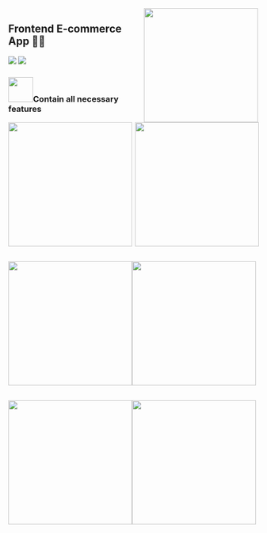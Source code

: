 <img align='right' src="https://media.giphy.com/media/M9gbBd9nbDrOTu1Mqx/giphy.gif" width="230">
 
## Frontend E-commerce App 👨‍💻

[![](https://img.shields.io/badge/Facebook-AnhQuanNguyen-blue)](https://www.facebook.com/anhquan291/)
[![](https://img.shields.io/badge/Gmail-anhquan291%40gmail.com-red)](mailto:anhquan291@gmail.com)

### <img src="https://media.giphy.com/media/VgCDAzcKvsR6OM0uWg/giphy.gif" width="50">Contain all necessary features 

<div style="display: flex; width: 550">
 <img src="https://i.imgur.com/oJqL4FG.png" align="left" width="250">
 <img src="https://i.imgur.com/p3EwDuz.png"  align="right" width="250">
</div>
<div style="display: flex; margin-top: 30px">
  <img src="https://i.imgur.com/2V2bjJz.png" width="250">
 <img src="https://i.imgur.com/Sj49rlK.png" width="250">
</div>
<div style="display: flex; margin-top: 30px">
 <img src="https://i.imgur.com/vnbPrl4.png" width="250">
 <img src="https://i.imgur.com/mT5Vjmj.png" width="250">
</div>




